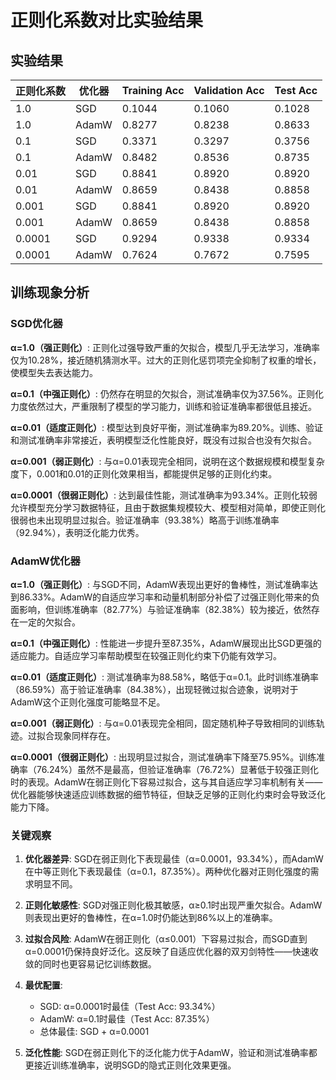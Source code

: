 # 正则化系数对比实验结果

## 实验结果

| 正则化系数 | 优化器 | Training Acc | Validation Acc | Test Acc |
|-----------|--------|--------------|----------------|----------|
| 1.0       | SGD    | 0.1044       | 0.1060         | 0.1028   |
| 1.0       | AdamW  | 0.8277       | 0.8238         | 0.8633   |
| 0.1       | SGD    | 0.3371       | 0.3297         | 0.3756   |
| 0.1       | AdamW  | 0.8482       | 0.8536         | 0.8735   |
| 0.01      | SGD    | 0.8841       | 0.8920         | 0.8920   |
| 0.01      | AdamW  | 0.8659       | 0.8438         | 0.8858   |
| 0.001     | SGD    | 0.8841       | 0.8920         | 0.8920   |
| 0.001     | AdamW  | 0.8659       | 0.8438         | 0.8858   |
| 0.0001    | SGD    | 0.9294       | 0.9338         | 0.9334   |
| 0.0001    | AdamW  | 0.7624       | 0.7672         | 0.7595   |

## 训练现象分析

### SGD优化器

**α=1.0（强正则化）**: 正则化过强导致严重的欠拟合，模型几乎无法学习，准确率仅为10.28%，接近随机猜测水平。过大的正则化惩罚项完全抑制了权重的增长，使模型失去表达能力。

**α=0.1（中强正则化）**: 仍然存在明显的欠拟合，测试准确率仅为37.56%。正则化力度依然过大，严重限制了模型的学习能力，训练和验证准确率都很低且接近。

**α=0.01（适度正则化）**: 模型达到良好平衡，测试准确率为89.20%。训练、验证和测试准确率非常接近，表明模型泛化性能良好，既没有过拟合也没有欠拟合。

**α=0.001（弱正则化）**: 与α=0.01表现完全相同，说明在这个数据规模和模型复杂度下，0.001和0.01的正则化效果相当，都能提供足够的正则化约束。

**α=0.0001（很弱正则化）**: 达到最佳性能，测试准确率为93.34%。正则化较弱允许模型充分学习数据特征，且由于数据集规模较大、模型相对简单，即使正则化很弱也未出现明显过拟合。验证准确率（93.38%）略高于训练准确率（92.94%），表明泛化能力优秀。

### AdamW优化器

**α=1.0（强正则化）**: 与SGD不同，AdamW表现出更好的鲁棒性，测试准确率达到86.33%。AdamW的自适应学习率和动量机制部分补偿了过强正则化带来的负面影响，但训练准确率（82.77%）与验证准确率（82.38%）较为接近，依然存在一定的欠拟合。

**α=0.1（中强正则化）**: 性能进一步提升至87.35%，AdamW展现出比SGD更强的适应能力。自适应学习率帮助模型在较强正则化约束下仍能有效学习。

**α=0.01（适度正则化）**: 测试准确率为88.58%，略低于α=0.1。此时训练准确率（86.59%）高于验证准确率（84.38%），出现轻微过拟合迹象，说明对于AdamW这个正则化强度可能略显不足。

**α=0.001（弱正则化）**: 与α=0.01表现完全相同，固定随机种子导致相同的训练轨迹。过拟合现象同样存在。

**α=0.0001（很弱正则化）**: 出现明显过拟合，测试准确率下降至75.95%。训练准确率（76.24%）虽然不是最高，但验证准确率（76.72%）显著低于较强正则化时的表现。AdamW在弱正则化下容易过拟合，这与其自适应学习率机制有关——优化器能够快速适应训练数据的细节特征，但缺乏足够的正则化约束时会导致泛化能力下降。

### 关键观察

1. **优化器差异**: SGD在弱正则化下表现最佳（α=0.0001，93.34%），而AdamW在中等正则化下表现最佳（α=0.1，87.35%）。两种优化器对正则化强度的需求明显不同。

2. **正则化敏感性**: SGD对强正则化极其敏感，α≥0.1时出现严重欠拟合。AdamW则表现出更好的鲁棒性，在α=1.0时仍能达到86%以上的准确率。

3. **过拟合风险**: AdamW在弱正则化（α≤0.001）下容易过拟合，而SGD直到α=0.0001仍保持良好泛化。这反映了自适应优化器的双刃剑特性——快速收敛的同时也更容易记忆训练数据。

4. **最优配置**:
   - SGD: α=0.0001时最佳（Test Acc: 93.34%）
   - AdamW: α=0.1时最佳（Test Acc: 87.35%）
   - 总体最佳: SGD + α=0.0001

5. **泛化性能**: SGD在弱正则化下的泛化能力优于AdamW，验证和测试准确率都更接近训练准确率，说明SGD的隐式正则化效果更强。

